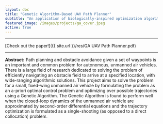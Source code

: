 ```yaml
---
layout: doc
title: "Genetic Algorithm-Based UAV Path Planner"
subtitle: "An application of biologically-inspired optimization algorithms."
featured_image: /images/projects/ga_cover.jpeg
active: true
---
```


* * *
[Check out the paper!]({{ site.url }}/res/GA UAV Path Planner.pdf)
* * *

**Abstract:** Path planning and obstacle avoidance given a set of waypoints is an important and common problem for autonomous, unmanned air vehicles. There is a large field of research dedicated to solving the problem of efficiently navigating an obstacle field to arrive at a specified location, with wide-ranging algorithmic solutions. This project aims to solve the problem for a small, fixed-wing unmanned air vehicle by formulating the problem as an a-priori optimal control problem and optimizing over possible trajectories using a Genetic Algorithm. The Genetic Algorithm is found to perform well when the closed-loop dynamics of the unmanned air vehicle are approximated by second-order differential equations and the trajectory optimization is formulated as a single-shooting (as opposed to a direct collocation) problem.
